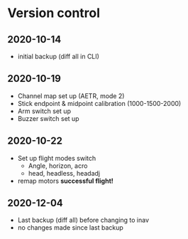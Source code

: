 # Version control

## 2020-10-14
- initial backup (diff all in CLI)

## 2020-10-19
- Channel map set up (AETR, mode 2)
- Stick endpoint & midpoint calibration (1000-1500-2000)
- Arm switch set up
- Buzzer switch set up

## 2020-10-22
- Set up flight modes switch
   - Angle, horizon, acro
   - head, headless, headadj
- remap motors
**successful flight!**

## 2020-12-04
- Last backup (diff all) before changing to inav
- no changes made since last backup
